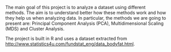 The main goal of this project is to analyze a dataset using different methods. The aim is to understand better how these methods work and how they help us when analyzing data. In particular, the methods we are going to present are: Principal Component Analysis (PCA), Multidimensional Scaling (MDS) and Cluster Analysis.

The project is built in R and uses a dataset extracted from http://www.statistics4u.com/fundstat_eng/data_bodyfat.html. 
